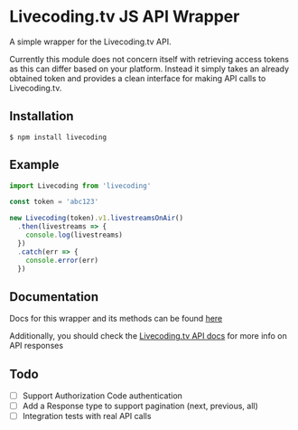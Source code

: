 # Livecoding.tv JS API Wrapper

A simple wrapper for the Livecoding.tv API.

Currently this module does not concern itself with retrieving access tokens as this can differ based on your platform. Instead it simply takes an already obtained token and provides a clean interface for making API calls to Livecoding.tv.

## Installation

    $ npm install livecoding

## Example

```js
import Livecoding from 'livecoding'

const token = 'abc123'

new Livecoding(token).v1.livestreamsOnAir()
  .then(livestreams => {
    console.log(livestreams)
  })
  .catch(err => {
    console.error(err)
  })
```

## Documentation

Docs for this wrapper and its methods can be found [here](https://doc.esdoc.org/github.com/JordanAdams/js-livecodingtv-api/)

Additionally, you should check the [Livecoding.tv API docs](https://www.livecoding.tv/developer/documentation) for more info on API responses

## Todo

- [ ] Support Authorization Code authentication
- [ ] Add a Response type to support pagination (next, previous, all)
- [ ] Integration tests with real API calls

